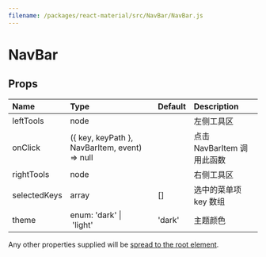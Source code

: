 ```yaml
---
filename: /packages/react-material/src/NavBar/NavBar.js
---
```


<!--- This documentation is automatically generated, do not try to edit it. -->

# NavBar



## Props

| Name | Type | Default | Description |
|:-----|:-----|:--------|:------------|
| <span class="prop-name">leftTools</span> | <span class="prop-type">node |  | 左侧工具区 |
| <span class="prop-name">onClick</span> | <span class="prop-type">({ key, keyPath }, NavBarItem, event) => null |  | 点击 NavBarItem 调用此函数 |
| <span class="prop-name">rightTools</span> | <span class="prop-type">node |  | 右侧工具区 |
| <span class="prop-name">selectedKeys</span> | <span class="prop-type">array | <span class="prop-default">[]</span> | 选中的菜单项 key 数组 |
| <span class="prop-name">theme</span> | <span class="prop-type">enum:&nbsp;'dark'&nbsp;&#124;<br>&nbsp;'light'<br> | <span class="prop-default">'dark'</span> | 主题颜色 |

Any other properties supplied will be [spread to the root element](/guides/api#spread).

